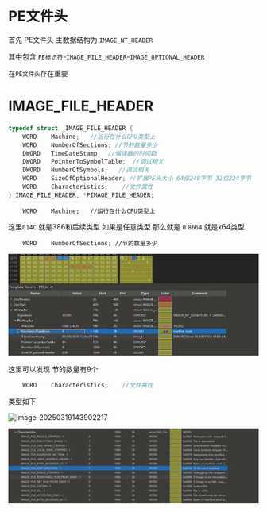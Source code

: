 # PE文件头

首先 PE文件头 主数据结构为 `IMAGE_NT_HEADER` 

其中包含 `PE标识符`-`IMAGE_FILE_HEADER`-`IMAGE_OPTIONAL_HEADER`

在`PE文件头`存在重要

# IMAGE_FILE_HEADER

```c
typedef struct _IMAGE_FILE_HEADER {
    WORD    Machine;   //运行在什么CPU类型上
    WORD    NumberOfSections; //节的数量多少	
    DWORD   TimeDateStamp;  //编译器的时间戳
    DWORD   PointerToSymbolTable;  //调试相关
    DWORD   NumberOfSymbols;   //调试相关
    WORD    SizeOfOptionalHeader; //扩展PE头大小 64位240字节 32位224字节
    WORD    Characteristics;    //文件属性
} IMAGE_FILE_HEADER, *PIMAGE_FILE_HEADER;

```

```
    WORD    Machine;   //运行在什么CPU类型上
```

这里`014C` 就是386和后续类型  如果是任意类型 那么就是 `0` `8664` 就是x64类型

```
    WORD    NumberOfSections; //节的数量多少	
```

![image-20250319143150949](https://raw.githubusercontent.com/Xioaruan912/pic/main/image-20250319143150949.png)

这里可以发现 节的数量有9个

```c
    WORD    Characteristics;    //文件属性
```

类型如下

![image-20250319143902217](../../../AppData/Roaming/Typora/typora-user-images/image-20250319143902217.png)

![image-20250319144017164](https://raw.githubusercontent.com/Xioaruan912/pic/main/image-20250319144017164.png)